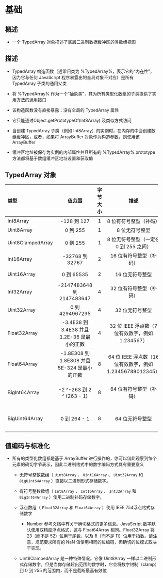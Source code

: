 # 基础

## 概述

+ 一个 TypedArray 对象描述了底层二进制数据缓冲区的类数组视图

## 描述

+ TypedArray 构造函数（通常归类为 %TypedArray%，表示它的“内在性”，因为它与任何 JavaScript 程序暴露出的全局对象不对应）是所有 TypedArray 子类的通用父类
+ 将 %TypedArray% 作为一个“抽象类”，其为所有类型化数组的子类提供了实用方法的通用接口
+ 该构造函数没有直接暴露：没有全局的 TypedArray 属性
+ 它只能通过Object.getPrototypeOf(Int8Array) 及类似方式访问

+ 当创建 TypedArray 子类（例如 Int8Array）的实例时，在内存的中会创建数组缓冲区，或者，如果将 ArrayBuffer 对象作为构造参数，则使用该 ArrayBuffer
+ 缓冲区地址被保存为实例的内部属性并且所有的 %TypedArray%.prototype 方法都将基于数组缓冲区地址设置和获取值

## TypedArray 对象

| 类型              |                    值范围                    | 字节大小 |                           描述                            |    Web IDL 类型     |         等价的 C 类型         |
| :---------------- | :------------------------------------------: | :------: | :-------------------------------------------------------: | :-----------------: | :---------------------------: |
| Int8Array         |                 -128 到 127                  |    1     |                  8 位有符号整型（补码）                   |        byte         |            int8_t             |
| Uint8Array        |                   0 到 255                   |    1     |                      8 位无符号整型                       |        octet        |            uint8_t            |
| Uint8ClampedArray |                   0 到 255                   |    1     |          8 位无符号整型（一定在 0 到 255 之间）           |        octet        |            uint8_t            |
| Int16Array        |               -32768 到 32767                |    2     |                  16 位有符号整型（补码）                  |        short        |            int16_t            |
| Uint16Array       |                  0 到 65535                  |    2     |                      16 位无符号整型                      |   unsigned short    |           uint16_t            |
| Int32Array        |          -2147483648 到 2147483647           |    4     |                  32 位有符号整型（补码）                  |        long         |            int32_t            |
| Uint32Array       |               0 到 4294967295                |    4     |                      32 位无符号整型                      |    unsigned long    |           uint32_t            |
| Float32Array      | -3.4E38 到 3.4E38 并且 1.2E-38 是最小的正数  |    4     |     32 位 IEEE 浮点数（7 位有效数字，例如 1.234567）      | unrestricted float  |             float             |
| Float64Array      | -1.8E308 到 1.8E308 并且 5E-324 是最小的正数 |    8     | 64 位 IEEE 浮点数（16 位有效数字，例如 1.23456789012345） | unrestricted double |            double             |
| BigInt64Array     |          -2 ^-263 到 2 ^ (263 - 1)           |    8     |                  64 位有符号整型（补码）                  |       bigint        |  int64_t (signed long long)   |
| BigUint64Array    |                 0 到 264 - 1                 |    8     |                      64 位无符号整型                      |       bigint        | uint64_t (unsigned long long) |

## 值编码与标准化

+ 所有的类型化数组都是基于 ArrayBuffer 进行操作的，你可以借此观察到每个元素的确切字节表示，因此二进制格式中的数字编码方式具有重要意义

  + 无符号整数数组（ `Uint8Array` 、 `Uint16Array` 、 `Uint32Array` 和 `BigUint64Array` ）直接以二进制形式存储数字。

  + 有符号整数数组（ `Int8Array` 、 `Int16Array` 、 `Int32Array` 和 `BigInt64Array` ）使用二进制补码存储数字。

  + 浮点数组（ `Float32Array` 和 `Float64Array` ）使用 IEEE 754浮点格式存储数字

    + Number 参考文档中有关于确切格式的更多信息。JavaScript 数字默认使用双精度浮点格式，这与 Float64Array 相同。Float32Array 将 23（而不是 52）位用于尾数，以及 8（而不是 11）位用于指数。请注意，规范要求所有的 NaN 值使用相同的位编码，但确切的位模式取决于实现。

  + Uint8ClampedArray 是一种特殊情况。它像 Uint8Array 一样以二进制形式存储数字，但是当你存储超出范围的数字时，它会将数字钳制（clamp）到 0 到 255 的范围内，而不是截断最高有效位


